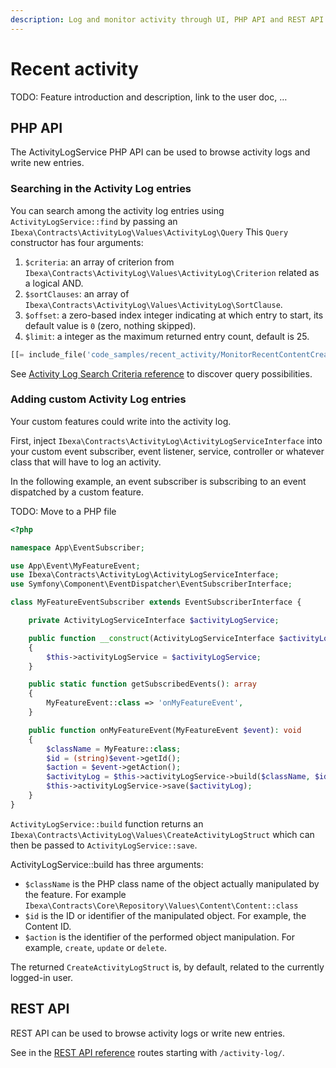 ```yaml
---
description: Log and monitor activity through UI, PHP API and REST API.
---
```


# Recent activity

TODO: Feature introduction and description, link to the user doc, …

## PHP API

The ActivityLogService PHP API can be used to browse activity logs and write new entries.

### Searching in the Activity Log entries

You can search among the activity log entries using `ActivityLogService::find` by passing an `Ibexa\Contracts\ActivityLog\Values\ActivityLog\Query`
This `Query` constructor has four arguments:

1. `$criteria`: an array of criterion from `Ibexa\Contracts\ActivityLog\Values\ActivityLog\Criterion` related as a logical AND.
2. `$sortClauses`: an array of `Ibexa\Contracts\ActivityLog\Values\ActivityLog\SortClause`.
3. `$offset`: a zero-based index integer indicating at which entry to start, its default value is `0` (zero, nothing skipped).
4. `$limit`: a integer as the maximum returned entry count, default is 25.

```php
[[= include_file('code_samples/recent_activity/MonitorRecentContentCreationCommand.php') =]]
```

See [Activity Log Search Criteria reference](activity_log_search.md) to discover query possibilities.

### Adding custom Activity Log entries

Your custom features could write into the activity log.

First, inject `Ibexa\Contracts\ActivityLog\ActivityLogServiceInterface` into your custom event subscriber, event listener, service, controller or whatever class that will have to log an activity.

In the following example, an event subscriber is subscribing to an event dispatched by a custom feature. 

TODO: Move to a PHP file

```php
<?php

namespace App\EventSubscriber;

use App\Event\MyFeatureEvent;
use Ibexa\Contracts\ActivityLog\ActivityLogServiceInterface;
use Symfony\Component\EventDispatcher\EventSubscriberInterface;

class MyFeatureEventSubscriber extends EventSubscriberInterface {

    private ActivityLogServiceInterface $activityLogService;

    public function __construct(ActivityLogServiceInterface $activityLogService)
    {
        $this->activityLogService = $activityLogService;
    }

    public static function getSubscribedEvents(): array
    {
        MyFeatureEvent::class => 'onMyFeatureEvent',
    }

    public function onMyFeatureEvent(MyFeatureEvent $event): void
    {
        $className = MyFeature::class;
        $id = (string)$event->getId();
        $action = $event->getAction();
        $activityLog = $this->activityLogService->build($className, $id, $action);
        $this->activityLogService->save($activityLog);
    }
}
```

`ActivityLogService::build` function returns an `Ibexa\Contracts\ActivityLog\Values\CreateActivityLogStruct` which can then be passed to `ActivityLogService::save`.

ActivityLogService::build has three arguments:

* `$className` is the PHP class name of the object actually manipulated by the feature. For example `Ibexa\Contracts\Core\Repository\Values\Content\Content::class`
* `$id` is the ID or identifier of the manipulated object. For example, the Content ID.
* `$action` is the identifier of the performed object manipulation. For example, `create`, `update` or `delete`.

The returned `CreateActivityLogStruct` is, by default, related to the currently logged-in user.

## REST API

REST API can be used to browse activity logs or write new entries.

See in the [REST API reference](../../api/rest_api/rest_api_reference/rest_api_reference.html#activity-log) routes starting with `/activity-log/`.
